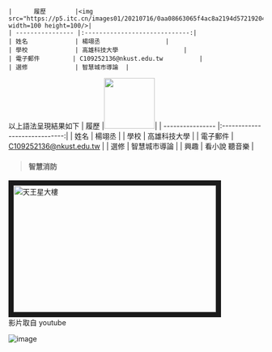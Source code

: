 ```
|      履歷        |<img src="https://p5.itc.cn/images01/20210716/0aa08663065f4ac8a2194d5721920422.jpeg" width=100 height=100/>|
| ---------------- |:-----------------------------:|
| 姓名             | 楊翊丞                  |
| 學校             | 高雄科技大學                  |
| 電子郵件         | C109252136@nkust.edu.tw          |
| 選修             | 智慧城市導論  |
```
以上語法呈現結果如下
|      履歷        |<img src="https://p5.itc.cn/images01/20210716/0aa08663065f4ac8a2194d5721920422.jpeg" width=100 height=100/>|
| ---------------- |:-----------------------------:|
| 姓名             | 楊翊丞                  |
| 學校             | 高雄科技大學                  |
| 電子郵件         | C109252136@nkust.edu.tw          |
| 選修             | 智慧城市導論      |
| 興趣             | 看小說 聽音樂  |

>#### 智慧消防
<a href="[http://www.youtube.com/watch?feature=player_embedded&v=cIULsEsSR38](https://www.youtube.com/watch?v=i8hZwbnrYw8)" target="_blank"><img src="[http://img.youtube.com/vi/cIULsEsSR38/0](https://www.youtube.com/watch?v=i8hZwbnrYw8).jpg" 
alt="天王星大樓" width="400" height="250" border="10" /></a>
<br>影片取自 youtube


![image](https://github.com/C109252136/113-03-01/assets/161834924/922472c4-8dc9-441c-8b7d-620e4b2d10c3)

